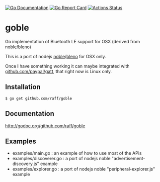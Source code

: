 [![Go Documentation](http://godoc.org/github.com/raff/goble?status.svg)](http://godoc.org/github.com/raff/goble)
[![Go Report Card](https://goreportcard.com/badge/github.com/raff/goble)](https://goreportcard.com/report/github.com/raff/goble)
[![Actions Status](https://github.com/raff/goble/workflows/Go/badge.svg)](https://github.com/raff/goble/actions)

goble
=====

Go implementation of Bluetooth LE support for OSX (derived from noble/bleno)

This is a port of nodejs [noble](https://github.com/sandeepmistry/noble)/[bleno](https://github.com/sandeepmistry/bleno) for OSX only.

Once I have something working it can maybe integrated with [github.com/paypal/gatt](https://github.com/paypal/gatt), that right now is Linux only.

## Installation

    $ go get github.com/raff/goble
    
## Documentation
http://godoc.org/github.com/raff/goble

## Examples
* examples/main.go : an example of how to use most of the APIs
* examples/discoverer.go : a port of nodejs noble "advertisement-discovery.js" example
* examples/explorer.go : a port of nodejs noble "peripheral-explorer.js" example
